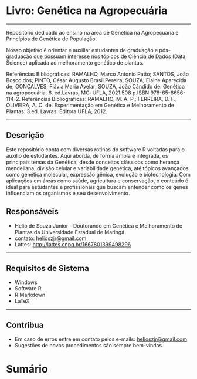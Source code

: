 # Livro: Genética na Agropecuária

---

Repositório dedicado ao ensino na área de Genética na Agropecuária e Princípios de Genética de População.

Nosso objetivo é orientar e auxiliar estudantes de graduação e pós-graduação que possuam interesse nos tópicos de Ciência de Dados (Data Science) aplicada ao melhoramento genético de plantas. 

Referências Bibliográficas: RAMALHO, Marco Antonio Patto; SANTOS, João Bosco dos; PINTO, César Augusto Brasil Pereira; SOUZA, Elaine Aparecida de; GONÇALVES, Flávia Maria Avelar; SOUZA, João Cândido de. Genética na agropecuária. 6. ed.Lavras, MG: UFLA, 2021.508 p.ISBN 978-65-8656-114-2.
Referências Bibliográficas: RAMALHO, M. A. P.; FERREIRA, D. F.; OLIVEIRA, A. C. de. Experimentação em Genética e Melhoramento de Plantas: 3.ed. Lavras: Editora UFLA, 2012.

---
## Descrição

Este repositório conta com diversas rotinas do software R voltadas para o auxilio de estudantes. Aqui aborda, de forma ampla e integrada, os principais temas da Genética, desde conceitos clássicos como herança mendeliana, divisão celular e variabilidade genética, até tópicos avançados como genética molecular, expressão gênica, evolução e biotecnologia. Com aplicações em áreas como saúde, agricultura e conservação, o conteúdo é ideal para estudantes e profissionais que buscam entender como os genes influenciam os organismos e seu desenvolvimento.

## Responsáveis

- Helio de Souza Junior - Doutorando em Genética e Melhoramento de Plantas da Universidade Estadual de Maringá 
- contato: helioszjr@gmail.com
- Lattes: http://lattes.cnpq.br/1667801399498296

---
## Requisitos de Sistema

- Windows
- Software R
- R Markdown
- LaTeX

---
## Contribua

- Em caso de erros entre em contato pelos e-mails: helioszjr@gmail.com
- Sugestões de novos procedimentos são sempre bem-vindas.
# Sumário


